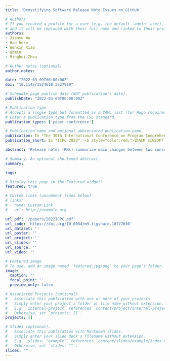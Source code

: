 ```yaml
---
title: 'Demystifying Software Release Note Issues on GitHub'

# Authors
# If you created a profile for a user (e.g. the default `admin` user), write the username (folder name) here
# and it will be replaced with their full name and linked to their profile.
authors:
- Jianyu Wu
- Hao here
- Wenxin Xiao
- admin
- Minghui Zhou

# Author notes (optional)
author_notes:

date: "2022-03-09T00:00:00Z"
doi: "10.1145/3524610.3527919"

# Schedule page publish date (NOT publication's date).
publishDate: "2022-03-09T00:00:00Z"

# Publication type.
# Accepts a single type but formatted as a YAML list (for Hugo requirements).
# Enter a publication type from the CSL standard.
publication_types: ['paper-conference']

# Publication name and optional abbreviated publication name.
publication: In *The 30th International Conference on Program Comprehension*
publication_short: In *ICPC 2022*. <b style="color:red;">🏆ACM SIGSOFT Distinguished Paper Award</b>

abstract: 'Release notes (RNs) summarize main changes between two consecutive software versions and serve as a central source of information when users upgrade software. While producing high quality RNs can be hard and poses a variety of challenges to developers, a comprehensive empirical understanding of these challenges is still lacking. In this paper, we bridge this knowledge gap by manually analyzing 1,731 latest GitHub issues to build a comprehensive taxonomy of RN issues with four dimensions: Content, Presentation, Accessibility, and Production. Among these issues, nearly half (48.47\%) of them focus on Production; Content, Accessibility, and Presentation take 25.61\%, 17.65\%, and 8.27\%, respectively. We find that: 1) RN producers are more likely to miss information than to include incorrect information, especially for breaking changes; 2) improper layout may bury important information and confuse users; 3) many users find RNs inaccessible due to link deterioration, lack of notification, and obfuscate RN locations; 4) automating and regulating RN production remains challenging despite the great needs of RN producers. Our taxonomy not only pictures a roadmap to improve RN production in practice but also reveals interesting future research directions for automating RN production.'

# Summary. An optional shortened abstract.
summary:

tags:

# Display this page in the Featured widget?
featured: true

# Custom links (uncomment lines below)
# links:
# - name: Custom Link
#   url: http://example.org

url_pdf: '/papers/2022ICPC.pdf'
url_code: 'https://doi.org/10.6084/m9.figshare.18777650'
url_dataset: ''
url_poster: ''
url_project: ''
url_slides: ''
url_source: ''
url_video: ''

# Featured image
# To use, add an image named `featured.jpg/png` to your page's folder.
image:
  caption: ""
  focal_point: ''
  preview_only: false

# Associated Projects (optional).
#   Associate this publication with one or more of your projects.
#   Simply enter your project's folder or file name without extension.
#   E.g. `internal-project` references `content/project/internal-project/index.md`.
#   Otherwise, set `projects: []`.
projects: []

# Slides (optional).
#   Associate this publication with Markdown slides.
#   Simply enter your slide deck's filename without extension.
#   E.g. `slides: "example"` references `content/slides/example/index.md`.
#   Otherwise, set `slides: ""`.
slides: ""
---
```

